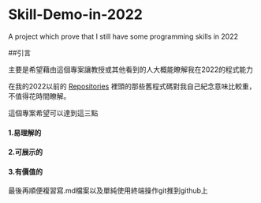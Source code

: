 # Skill-Demo-in-2022
A project which prove that I still have some programming skills in 2022

##引言

主要是希望藉由這個專案讓教授或其他看到的人大概能瞭解我在2022的程式能力


在我的2022以前的 [Repositories](https://github.com/Lica3265?tab=repositories) 裡頭的那些舊程式碼對我自己紀念意味比較重，不值得花時間瞭解。

這個專案希望可以達到這三點
#### 1.易理解的


#### 2.可展示的


#### 3.有價值的

最後再順便複習寫.md檔案以及單純使用終端操作git推到github上